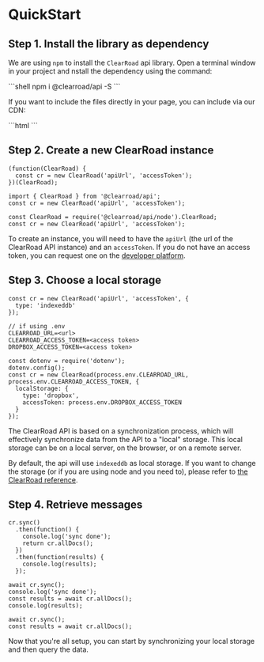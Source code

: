 # QuickStart

## Step 1. Install the library as dependency

We are using `npm` to install the `ClearRoad` api library.
Open a terminal window in your project and nstall the dependency using the command:

<div class="full-column"></div>
```shell
npm i @clearroad/api -S
```

If you want to include the files directly in your page, you can include via our CDN:

<div class="full-column"></div>
```html
<script src="https://clearroadlab.azureedge.net/lib/rsvp.js"></script>
<script src="https://clearroadlab.azureedge.net/lib/jio.js"></script>
<script src="https://clearroadlab.azureedge.net/api/clearroad.js"></script>
```

## Step 2. Create a new ClearRoad instance

```javascript--browser
(function(ClearRoad) {
  const cr = new ClearRoad('apiUrl', 'accessToken');
})(ClearRoad);
```

```javascript--browser-es6
import { ClearRoad } from '@clearroad/api';
const cr = new ClearRoad('apiUrl', 'accessToken');
```

```javascript--node
const ClearRoad = require('@clearroad/api/node').ClearRoad;
const cr = new ClearRoad('apiUrl', 'accessToken');
```

To create an instance, you will need to have the `apiUrl` (the url of the ClearRoad API instance) and an `accessToken`.
If you do not have an access token, you can request one on the [developer platform](https://api.clearroadlab.io/developer/).

## Step 3. Choose a local storage

```javascript--browser
const cr = new ClearRoad('apiUrl', 'accessToken', {
  type: 'indexeddb'
});
```

```javascript--node
// if using .env
CLEARROAD_URL=<url>
CLEARROAD_ACCESS_TOKEN=<access token>
DROPBOX_ACCESS_TOKEN=<access token>

const dotenv = require('dotenv');
dotenv.config();
const cr = new ClearRoad(process.env.CLEARROAD_URL, process.env.CLEARROAD_ACCESS_TOKEN, {
  localStorage: {
    type: 'dropbox',
    accessToken: process.env.DROPBOX_ACCESS_TOKEN
  }
});
```

The ClearRoad API is based on a synchronization process, which will effectively synchronize data from the API to a "local" storage. This local storage can be on a local server, on the browser, or on a remote server.

By default, the api will use `indexeddb` as local storage. If you want to change the storage (or if you are using node and you need to), please refer to [the ClearRoad reference](#constructor).

## Step 4. Retrieve messages

```javascript--browser
cr.sync()
  .then(function() {
    console.log('sync done');
    return cr.allDocs();
  })
  .then(function(results) {
    console.log(results);
  });
```

```javascript--browser-es6
await cr.sync();
console.log('sync done');
const results = await cr.allDocs();
console.log(results);
```

```javascript--node
await cr.sync();
const results = await cr.allDocs();
```

Now that you're all setup, you can start by synchronizing your local storage and then query the data.
